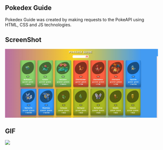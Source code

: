 ## Pokedex Guide

Pokedex Guide was created by making requests to the PokeAPI using HTML, CSS and JS technologies.

## ScreenShot

![](/screen%20.jpg)

## GIF


![](/POKE.gif)

